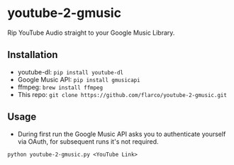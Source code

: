# youtube-2-gmusic
Rip YouTube Audio straight to your Google Music Library.

## Installation
* youtube-dl: `pip install youtube-dl`
* Google Music API:  `pip install gmusicapi`
* ffmpeg: `brew install ffmpeg`
* This repo: `git clone https://github.com/flarco/youtube-2-gmusic.git`

## Usage

* During first run the Google Music API asks you to authenticate yourself via OAuth, for subsequent runs it's not required.

```
python youtube-2-gmusic.py <YouTube Link>
```
